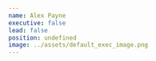 ```yaml
---
name: Alex Payne
executive: false
lead: false
position: undefined
image: ../assets/default_exec_image.png
---
```

